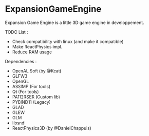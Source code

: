 # ExpansionGameEngine

Expansion Game Engine is a little 3D game engine in developpement.

TODO List :

 - Check compatibility with linux (and make it compatible)
 - Make ReactPhysics impl.
 - Reduce RAM usage
 
 Dependencies :
  - OpenAL Soft (by @Kcat)
  - GLFW3
  - OpenGL
  - ASSIMP (For tools)
  - Qt (For tools)
  - PA112RSER (Custom lib)
  - PYBIND11 (Legacy)
  - GLAD
  - GLEW
  - GLM
  - libsnd
  - ReactPhysics3D (by @DanielChappuis)

